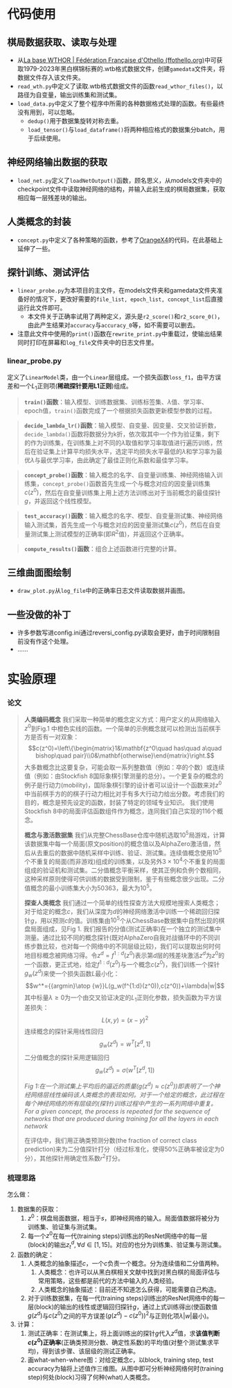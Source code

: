# 代码使用

## 棋局数据获取、读取与处理

- 从[La base WTHOR | Fédération Française d'Othello (ffothello.org)](https://www.ffothello.org/informatique/la-base-wthor/)中可获取1979-2023年黑白棋锦标赛的.wtb格式数据文件，创建`gamedata`文件夹，将数据文件存入该文件夹。
- `read_wth.py`中定义了读取.wtb格式数据文件的函数`read_wthor_files()`，以路径为自变量，输出训练集和测试集。
- `load_data.py`中定义了整个程序中所需的各种数据格式处理的函数。有些最终没有用到，可以忽略。
	- `dedup()`用于数据集旋转对称去重。
	- `load_tensor()`与`load_dataframe()`将两种相应格式的数据集分batch，用于后续使用。

## 神经网络输出数据的获取

- `load_net.py`定义了`loadNetOutput()`函数，顾名思义，从models文件夹中的checkpoint文件中读取神经网络的结构，并输入此前生成的棋局数据集，获取相应每一层残差块的输出。

## 人类概念的封装

- `concept.py`中定义了各种策略的函数，参考了[OrangeX4](https://orangex4.cool/post/reversi/)的代码，在此基础上延伸了一些。

## 探针训练、测试评估

- `linear_probe.py`为本项目的主文件，在models文件夹和gamedata文件夹准备好的情况下，更改好需要的`file_list, epoch_list, concept_list`后直接运行此文件即可。
	- 本文件关于正确率试用了两种定义，源头是`r2_score()`和`r2_score_0()`，由此产生结果对`accuracy`与`accuracy_0`等，如不需要可以删去。
- 注意此文件中使用的`print()`函数在`rewrite_print.py`中重载过，使输出结果同时打印在屏幕和`log_file`文件夹中的日志文件里。

### linear_probe.py

定义了`LinearModel`类，由一个`Linear`层组成。一个损失函数`loss_f1`，由平方误差和一个$L_1$正则项(**稀疏探针要用L1正则**)组成。

> **`train()`函数**：输入模型、训练数据集、训练标签集、$\lambda$值、学习率、epoch值，`train()`函数完成了一个根据损失函数更新模型参数的过程。

> **`decide_lambda_lr()`函数**：输入模型、自变量、因变量、交叉验证折数，`decide_lambda()`函数将数据分为k折，依次取其中一个作为验证集，剩下的作为训练集，在训练集上对不同的$\lambda$取值和学习率取值进行遍历训练，然后在验证集上计算平均损失水平，选定平均损失水平最低的$\lambda$和学习率为最优$\lambda$与最优学习率，由此确定了最佳正则化系数和最佳学习率。

> **`concept_probe()`函数**：输入概念的名字、自变量训练集、神经网络输入训练集，`concept_probe()`函数首先生成一个与概念对应的因变量训练集$c(z^0)$，然后在自变量训练集上用上述方法训练出对于当前概念的最佳探针$g$，并返回这个线性模型。

> **`test_accuracy()`函数**：输入概念的名字、模型、自变量测试集、神经网络输入测试集，首先生成一个与概念对应的因变量测试集$c(z^0)$，然后在自变量测试集上测试模型的正确率(即$R^2$值)，并返回这个正确率。

> **`compute_results()`函数**：组合上述函数进行完整的计算。

## 三维曲面图绘制

- `draw_plot.py`从`log_file`中的正确率日志文件读取数据并画图。

## 一些没做的补丁

- 许多参数写进config.ini通过reversi_config.py读取会更好，由于时间限制目前没有作这个处理。
- ……

# 实验原理

### 论文

> **人类编码概念** 我们采取一种简单的概念定义方式：用户定义的从网络输入$z^0$到Fig.1 中橙色实线的函数。一个简单的示例概念就可以检测出当前棋手方是否有一对双象：$$c(z^0)=\left\{\begin{matrix}1&\mathbf{z^0\quad has\quad a\quad bishop\quad pair}\\0&\mathbf{otherwise}\end{matrix}\right.$$
> 大多数概念比这要复杂，可能会取一系列整数值（例如：卒的个数）或连续值（例如：由Stockfish 8国际象棋引擎测量的总分）。一个更复杂的概念的例子是行动力(mobility)，国际象棋引擎的设计者可以设计一个函数来对$z^0$中当前棋手方的的棋子行动力相比对手有多大行动力给出分数。考虑我们的目的，概念是预先设定的函数，封装了特定的领域专业知识。
> 我们使用Stockfish 8中的局面评估函数组件作为概念，连同我们自己实现的116个概念。
> 
> **概念与激活数据集** 我们从完整ChessBase仓库中随机选取$10^5$局游戏，计算该数据集中每一个局面(原文position)的概念值以及AlphaZero激活值，然后从去重后的数据中随机采样中训练、验证、测试集。连续值概念使用$10^5$个不重复的局面(而非游戏)组成的训练集，以及另外$3\times 10^4$个不重复的局面组成的验证机和测试集。二分值概念平衡采样，使其正例和负例个数相同，这种采样原则使得可供训练的数据受到限制，鉴于有些概念很少出现。二分值概念的最小训练集大小为50363，最大为$10^5$。
> 
> **探查人类概念** 我们通过一个简单的线性探查方法大规模地搜索人类概念；对于给定的概念$c$，我们从深度为$d$的神经网络激活中训练一个稀疏回归探针$g$，用以预测$c$的值。训练集由$10^5$个从ChessBase数据集中自然出现的棋盘局面组成，见Fig 1. 我们报告的分值(测试正确率)在一个独立的测试集中测量。通过比较不同的概念探针(既对AlphaZero自我对战循环中的不同训练步数比较，也对每一个网络中的不同层级比较)，我们可以提取出何时何地目标概念被网络习得。令$z^d=f^{1:d}(z^0)$表示第$d$层的残差块激活$z^d$为$z^0$的一个函数，更正式地，给定$f^{1:d}(z^0)$与一个概念$c(z^0)$，我们训练一个探针$g_w(z^d)$来使一个损失函数$L$最小化：$$w^*={{argmin}\atop {w}}L(g_w(f^{1:d}(z^0)),c(z^0))+\lambda|w|$$其中标量$\lambda\geq 0$为一个由交叉验证决定的$L_1$正则化参数，损失函数为平方误差损失：$$L(x,y)=(x-y)^2$$连续概念的探针采用线性回归$$g_w(z^d)=w^T[z^d,1]$$二分值概念的探针采用逻辑回归$$g_w(z^d)=\sigma(w^T[z^d,1])$$
> 
> *Fig 1:在一个测试集上平均后的逼近的质量($g(z^d)\approx c(z^0)$)即表明了一个神经网络层线性编码该人类概念的表现如何。对于一个给定的概念，此过程在每个神经网络的所有层级的(探针)训练过程中产生的一系列网络中重复。For a given concept, the process is repeated for the sequence of networks that are produced during training for all the layers in each network*
> 
> 在评估中，我们用正确类预测分数(the fraction of correct class prediction)来为二分值探针打分（经过标准化，使得50%正确率被设定为0分），其他探针用确定性系数$r^2$打分。


### 梳理思路

怎么做：
1. 数据集的获取：
	1. $z^0$：棋盘局面数据，相当于$s$，即神经网络的输入。局面值数据将被分为训练集、验证集与测试集。
	2. 每一个$z^0$在每一代(training steps)训练出的ResNet网络中的每一层(block)的输出$z^d_t, \forall d\in[1,15]$。对应的也分为训练集、验证集与测试集。
2. 函数的确定：
	1. 人类概念的抽象描述$c$，一个$c$负责一个概念。分为连续值和二分值两种。
		1. 人类概念：也许可以从黑白棋相关文献中找到对黑白棋的局面评估与常用策略，这些都是前代的方法中输入的人类经验。
		2. 人类概念的抽象描述：目前还不知道怎么获得，可能需要自己构造。
	2. 对于训练数据集，在每一代(training steps)训练出的ResNet网络中的每一层(block)的输出的线性或逻辑回归探针$g$，通过上式训练得出(使函数值$g(z^d)$与$c(z^0)$之间的平方误差$(g(z^d)-c(z^0))^2$与正则化项$\lambda|w|$最小)。
3. 计算：
	1. 测试正确率：在测试集上，将上面训练出的探针$g$代入$z^d$值，求**该值判断$c(z^0)$正确率**(正确类预测分数、确定性系数)的平均值(对整个测试集求平均)，得到该步骤、该层级的测试正确率。
	2. 画what-when-where图：对给定概念$c$，以block, training step, test accuracy为轴将上述值作三维图。从图中即可分析神经网络何时(training step)何处(block)习得了何种(what)人类概念。